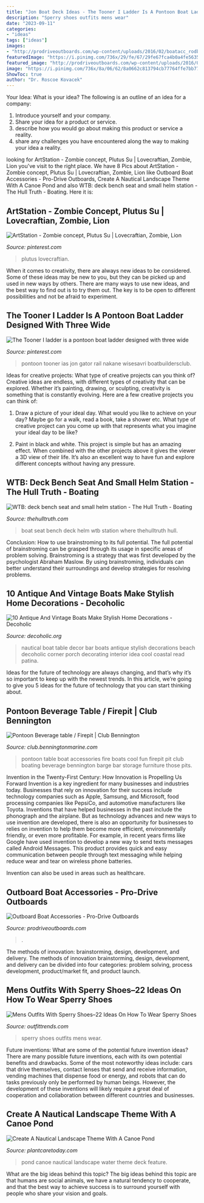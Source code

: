 ```yaml
---
title: "Jon Boat Deck Ideas - The Tooner I Ladder Is A Pontoon Boat Ladder Designed With Three Wide"
description: "Sperry shoes outfits mens wear"
date: "2023-09-11"
categories:
- "ideas"
tags: ["ideas"]
images:
- "http://prodriveoutboards.com/wp-content/uploads/2016/02/boatacc_rodbox.jpg"
featuredImage: "https://i.pinimg.com/736x/29/fe/67/29fe67fca4b0a4fe5635ff0b08d48e1b--zombies-su.jpg"
featured_image: "http://prodriveoutboards.com/wp-content/uploads/2016/02/boatacc_rodbox.jpg"
image: "https://i.pinimg.com/736x/8a/06/62/8a0662c813794cb77764ffe7bb7751fd--ladders-yahoo.jpg"
ShowToc: true
author: "Dr. Roscoe Kovacek"
---
```



Your Idea: What is your idea?
The following is an outline of an idea for a company:
1. Introduce yourself and your company.
2. Share your idea for a product or service.
3. describe how you would go about making this product or service a reality.
4. share any challenges you have encountered along the way to making your idea a reality.

	

		
looking for ArtStation - Zombie concept, Plutus Su | Lovecraftian, Zombie, Lion you've visit to the right place. We have 8 Pics about ArtStation - Zombie concept, Plutus Su | Lovecraftian, Zombie, Lion like Outboard Boat Accessories - Pro-Drive Outboards, Create A Nautical Landscape Theme With A Canoe Pond and also WTB: deck bench seat and small helm station - The Hull Truth - Boating. Here it is:
		
    
## ArtStation - Zombie Concept, Plutus Su | Lovecraftian, Zombie, Lion

<img loading=lazy src="https://i.pinimg.com/736x/29/fe/67/29fe67fca4b0a4fe5635ff0b08d48e1b--zombies-su.jpg" onerror="this.onerror=null;this.src='https://tse3.mm.bing.net/th?id=OIP.y-rfrt1uKVPfDQx5_WyycAHaKD&amp;pid=15.1';" alt="ArtStation - Zombie concept, Plutus Su | Lovecraftian, Zombie, Lion">

_Source: pinterest.com_

>plutus lovecraftian. 

	

When it comes to creativity, there are always new ideas to be considered. Some of these ideas may be new to you, but they can be picked up and used in new ways by others. There are many ways to use new ideas, and the best way to find out is to try them out. The key is to be open to different possibilities and not be afraid to experiment.

    
## The Tooner I Ladder Is A Pontoon Boat Ladder Designed With Three Wide

<img loading=lazy src="https://i.pinimg.com/736x/8a/06/62/8a0662c813794cb77764ffe7bb7751fd--ladders-yahoo.jpg" onerror="this.onerror=null;this.src='https://tse1.mm.bing.net/th?id=OIP.5YUomI0XHWt_vQ1p68NqugHaIo&amp;pid=15.1';" alt="The Tooner I ladder is a pontoon boat ladder designed with three wide">

_Source: pinterest.com_

>pontoon tooner ias jon gator rail nakane wisesavri boatbuildersclub. 

	

Ideas for creative projects: What type of creative projects can you think of?
Creative ideas are endless, with different types of creativity that can be explored. Whether it’s painting, drawing, or sculpting, creativity is something that is constantly evolving. Here are a few creative projects you can think of:
1) Draw a picture of your ideal day. What would you like to achieve on your day? Maybe go for a walk, read a book, take a shower etc. What type of creative project can you come up with that represents what you imagine your ideal day to be like?

2) Paint in black and white. This project is simple but has an amazing effect. When combined with the other projects above it gives the viewer a 3D view of their life. It’s also an excellent way to have fun and explore different concepts without having any pressure.

    
## WTB: Deck Bench Seat And Small Helm Station - The Hull Truth - Boating

<img loading=lazy src="https://www.thehulltruth.com/attachment.php?attachmentid=313857&amp;stc=1&amp;d=1363809581" onerror="this.onerror=null;this.src='https://tse1.mm.bing.net/th?id=OIP.fuIJLQd5X89bQUjU2LMqzQHaFj&amp;pid=15.1';" alt="WTB: deck bench seat and small helm station - The Hull Truth - Boating">

_Source: thehulltruth.com_

>boat seat bench deck helm wtb station where thehulltruth hull. 

	

Conclusion: How to use brainstroming to its full potential.
The full potential of brainstroming can be grasped through its usage in specific areas of problem solving. Brainstroming is a strategy that was first developed by the psychologist Abraham Maslow. By using brainstroming, individuals can better understand their surroundings and develop strategies for resolving problems.

    
## 10 Antique And Vintage Boats Make Stylish Home Decorations - Decoholic

<img loading=lazy src="http://decoholic.org/wp-content/uploads/2013/07/old-8-boat.jpg" onerror="this.onerror=null;this.src='https://tse4.mm.bing.net/th?id=OIP.sDPpMT1TKyYMrlgctGGgywHaNC&amp;pid=15.1';" alt="10 Antique And Vintage Boats Make Stylish Home Decorations - Decoholic">

_Source: decoholic.org_

>nautical boat table decor bar boats antique stylish decorations beach decoholic corner porch decorating interior idea cool coastal read patina. 

	

Ideas for the future of technology are always changing, and that’s why it’s so important to keep up with the newest trends. In this article, we’re going to give you 5 ideas for the future of technology that you can start thinking about.

    
## Pontoon Beverage Table / Firepit | Club Bennington

<img loading=lazy src="http://club.benningtonmarine.com/media/pontoon-beverage-table-firepit.4894/full?d=1421076003" onerror="this.onerror=null;this.src='https://tse3.mm.bing.net/th?id=OIP.qQx93GiDc3A7suFMrO5JLQHaFj&amp;pid=15.1';" alt="Pontoon Beverage table / Firepit | Club Bennington">

_Source: club.benningtonmarine.com_

>pontoon table boat accessories fire boats cool fun firepit pit club boating beverage bennington barge bar storage furniture those pits. 

	

Invention in the Twenty-First Century: How Innovation is Propelling Us Forward
Invention is a key ingredient for many businesses and industries today. Businesses that rely on innovation for their success include technology companies such as Apple, Samsung, and Microsoft, food processing companies like PepsiCo, and automotive manufacturers like Toyota. Inventions that have helped businesses in the past include the phonograph and the airplane.
But as technology advances and new ways to use invention are developed, there is also an opportunity for businesses to relies on invention to help them become more efficient, environmentally friendly, or even more profitable. For example, in recent years firms like Google have used invention to develop a new way to send texts messages called Android Messages. This product provides quick and easy communication between people through text messaging while helping reduce wear and tear on wireless phone batteries.

Invention can also be used in areas such as healthcare.

    
## Outboard Boat Accessories - Pro-Drive Outboards

<img loading=lazy src="http://prodriveoutboards.com/wp-content/uploads/2016/02/boatacc_rodbox.jpg" onerror="this.onerror=null;this.src='https://tse4.mm.bing.net/th?id=OIP.jCUR7B_5Ae1z3U2RGyHZLwHaFx&amp;pid=15.1';" alt="Outboard Boat Accessories - Pro-Drive Outboards">

_Source: prodriveoutboards.com_

>. 

	

The methods of innovation: brainstorming, design, development, and delivery.
The methods of innovation brainstorming, design, development, and delivery can be divided into four categories: problem solving, process development, product/market fit, and product launch.

    
## Mens Outfits With Sperry Shoes–22 Ideas On How To Wear Sperry Shoes

<img loading=lazy src="https://www.outfittrends.com/wp-content/uploads/2016/06/3356d25defc3a1e00642efd44269e8b1.jpg" onerror="this.onerror=null;this.src='https://tse4.mm.bing.net/th?id=OIP.rVBWk9LYplwRngqxLbFctQAAAA&amp;pid=15.1';" alt="Mens Outfits With Sperry Shoes–22 Ideas On How To Wear Sperry Shoes">

_Source: outfittrends.com_

>sperry shoes outfits mens wear. 

	

Future inventions: What are some of the potential future invention ideas?
There are many possible future inventions, each with its own potential benefits and drawbacks. Some of the most noteworthy ideas include: cars that drive themselves, contact lenses that send and receive information, vending machines that dispense food or energy, and robots that can do tasks previously only be performed by human beings. However, the development of these inventions will likely require a great deal of cooperation and collaboration between different countries and businesses.

    
## Create A Nautical Landscape Theme With A Canoe Pond

<img loading=lazy src="https://plantcaretoday.com/wp-content/uploads/canoe-pond-deck-water-feature-12-31-2016.jpg" onerror="this.onerror=null;this.src='https://tse2.mm.bing.net/th?id=OIP.uaj38LrQpF-a-ORmKzGUJAHaFO&amp;pid=15.1';" alt="Create A Nautical Landscape Theme With A Canoe Pond">

_Source: plantcaretoday.com_

>pond canoe nautical landscape water theme deck feature. 

	

What are the big ideas behind this topic?
The big ideas behind this topic are that humans are social animals, we have a natural tendency to cooperate, and that the best way to achieve success is to surround yourself with people who share your vision and goals.

